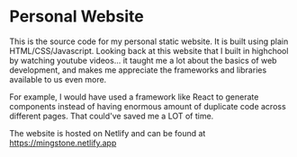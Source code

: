 # Personal Website 
This is the source code for my personal static website. It is built using plain HTML/CSS/Javascript. Looking back at this website that I built in highchool by watching youtube videos... it taught me a lot about the basics of web development, and makes me appreciate the frameworks and libraries available to us even more. 

For example, I would have used a framework like React to generate components instead of having enormous amount of duplicate code across different pages. That could've saved me a LOT of time.

The website is hosted on Netlify and can be found at https://mingstone.netlify.app




